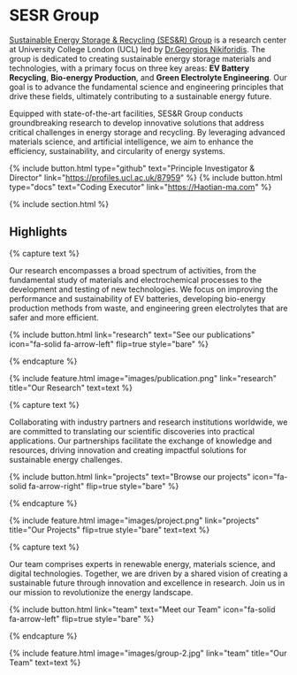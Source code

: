 ---
---

# SESR Group

[Sustainable Energy Storage & Recycling (SES&R) Group](https://SESR-Group.github.io) is a research center at University College London (UCL) led by [Dr.Georgios Nikiforidis](https://www.ucl.ac.uk/institute-for-materials-discovery/people/dr-georgios-nikiforidis). The group is dedicated to creating sustainable energy storage materials and technologies, with a primary focus on three key areas: **EV Battery Recycling**, **Bio-energy Production**, and **Green Electrolyte Engineering**. Our goal is to advance the fundamental science and engineering principles that drive these fields, ultimately contributing to a sustainable energy future.

Equipped with state-of-the-art facilities, SES&R Group conducts groundbreaking research to develop innovative solutions that address critical challenges in energy storage and recycling. By leveraging advanced materials science, and artificial intelligence, we aim to enhance the efficiency, sustainability, and circularity of energy systems.

{%
  include button.html
  type="github"
  text="Principle Investigator & Director"
  link="https://profiles.ucl.ac.uk/87959"
%}
{%
  include button.html
  type="docs"
  text="Coding Executor"
  link="https://Haotian-ma.com"
%}

{% include section.html %}

## Highlights

{% capture text %}

Our research encompasses a broad spectrum of activities, from the fundamental study of materials and electrochemical processes to the development and testing of new technologies. We focus on improving the performance and sustainability of EV batteries, developing bio-energy production methods from waste, and engineering green electrolytes that are safer and more efficient.

{%
  include button.html
  link="research"
  text="See our publications"
  icon="fa-solid fa-arrow-left"
  flip=true
  style="bare"
%}

{% endcapture %}

{%
  include feature.html
  image="images/publication.png"
  link="research"
  title="Our Research"
  text=text
%}

{% capture text %}

Collaborating with industry partners and research institutions worldwide, we are committed to translating our scientific discoveries into practical applications. Our partnerships facilitate the exchange of knowledge and resources, driving innovation and creating impactful solutions for sustainable energy challenges.

{%
  include button.html
  link="projects"
  text="Browse our projects"
  icon="fa-solid fa-arrow-right"
  flip=true
  style="bare"
%}

{% endcapture %}

{%
  include feature.html
  image="images/project.png"
  link="projects"
  title="Our Projects"
  flip=true
  style="bare"
  text=text
%}

{% capture text %}

Our team comprises experts in renewable energy, materials science, and digital technologies. Together, we are driven by a shared vision of creating a sustainable future through innovation and excellence in research. Join us in our mission to revolutionize the energy landscape.

{%
  include button.html
  link="team"
  text="Meet our Team"
  icon="fa-solid fa-arrow-left"
  flip=true
  style="bare"
%}

{% endcapture %}

{%
  include feature.html
  image="images/group-2.jpg"
  link="team"
  title="Our Team"
  text=text
%}
